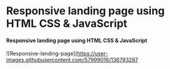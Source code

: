 # Responsive landing page using HTML CSS & JavaScript

#### Responsive landing page using HTML CSS & JavaScript

![Responsive-landing-page](https://user-images.githubusercontent.com/57999016/136793287                                                                    




